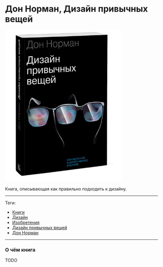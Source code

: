 # Дон Норман, Дизайн привычных вещей

![cover](Дон%20Норман%20-%20Дизайн%20привычных%20вещей.jpg)

Книга, описывающая как правильно подходить к дизайну.

---

Теги:

- [Книги](../../_tags/книги.md)
- [Дизайн](../../_tags/дизайн.md)
- [Изобретения](../../_tags/изобретения.md)
- [Дизайн привычных вещей](../../_tags/дизайн%20привычных%20вещей.md)
- [Дон Норман](../../_tags/дон%20норман.md)

---

### О чём книга

TODO
